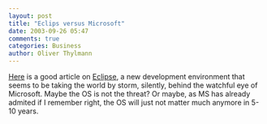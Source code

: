 ```yaml
---
layout: post
title: "Eclips versus Microsoft"
date: 2003-09-26 05:47
comments: true
categories: Business
author: Oliver Thylmann
---
```



[Here](http://zdnet.com.com/2100-1104_2-5081312.html) is a good article on [Eclipse](http://www.elecdesign.com/Articles/Index.cfm?ArticleID=5599), a new development environment that seems to be taking the world by storm, silently, behind the watchful eye of Microsoft. Maybe the OS is not the threat? Or maybe, as MS has already admited if I remember right, the OS will just not matter much anymore in 5-10 years.


